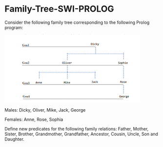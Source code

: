 # Family-Tree-SWI-PROLOG

Consider the following family tree corresponding to the following Prolog program:

![Screenshot](tree.png)

Males: Dicky, Oliver, Mike, Jack, George

Females: Anne, Rose, Sophia

Define new predicates for the following family relations: Father, Mother, Sister, Brother,
Grandmother, Grandfather, Ancestor, Cousin, Uncle, Son and Daughter.
